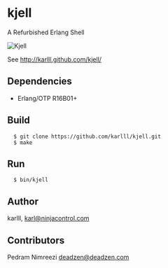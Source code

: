 kjell
=====

A Refurbished Erlang Shell

![Kjell](http://karlll.github.io/kjell/images/kjell_demo_1.png)

See http://karlll.github.com/kjell/

## Dependencies

* Erlang/OTP R16B01+

## Build
~~~
  $ git clone https://github.com/karlll/kjell.git
  $ make
~~~  
## Run
~~~
  $ bin/kjell
~~~

## Author

karlll, <karl@ninjacontrol.com>

## Contributors

Pedram Nimreezi <deadzen@deadzen.com>
